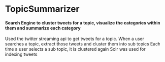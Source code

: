 # TopicSummarizer
#### Search Engine to cluster tweets for a topic, visualize the categories within them and summarize each category
Used the twitter streaming api to get tweets for a topic.
When a user searches a topic, extract those tweets and cluster them into sub topics
Each time a user selects a sub topic, it is clustered again
Solr was used for indexing tweets